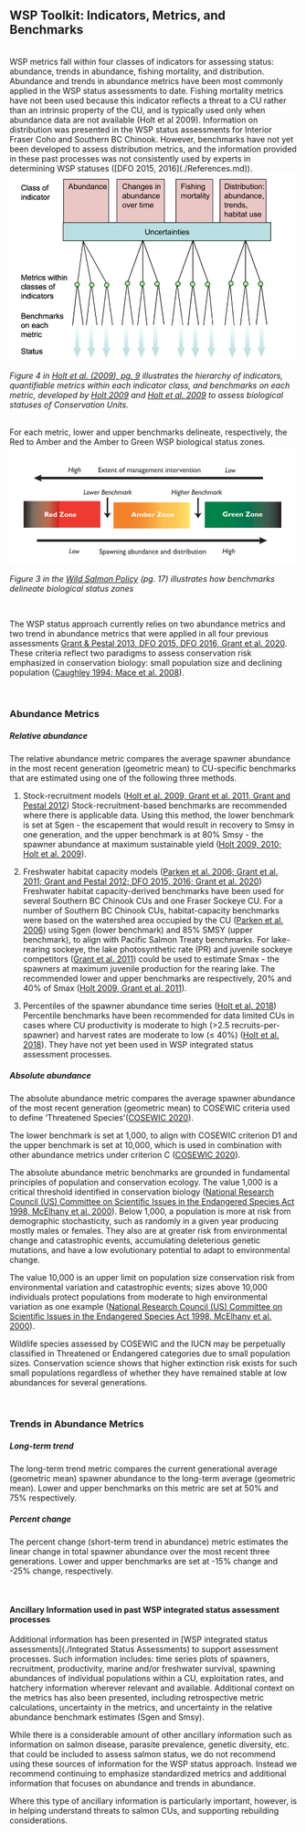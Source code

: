 <br>

## WSP Toolkit: Indicators, Metrics, and Benchmarks
<br>
WSP metrics fall within four classes of indicators for assessing status: abundance, trends in abundance, fishing mortality, and distribution. Abundance and trends in abundance metrics have been most commonly applied in the WSP status assessments to date. Fishing mortality metrics have not been used because this indicator reflects a threat to a CU rather than an intrinsic property of the CU, and is typically used only 
when abundance data are not available (Holt et al 2009). Information on distribution was presented in the WSP status assessments for Interior Fraser Coho and Southern BC Chinook. However, benchmarks have not yet been 
developed to assess distribution metrics, and the information provided in these past processes was not consistently used by experts in determining WSP statuses ([DFO 2015, 2016](./References.md)). 



<img src="./assets/images/Indicators metrics benchmarks.png" width="500" />

*Figure 4 in <a href="https://waves-vagues.dfo-mpo.gc.ca/library-bibliotheque/339096.pdf">Holt et al. (2009), pg. 9</a> illustrates the hierarchy of indicators, quantifiable metrics within each indicator class, and 
benchmarks on each metric, developed by [Holt 2009](./References.md) and [Holt et al. 2009](./References.md) to assess biological statuses of Conservation Units.*

<br>
For each metric, lower and upper benchmarks delineate, respectively, the Red to Amber and the Amber to Green WSP biological status zones. 

<img src="./assets/images/WSP status zones.png" width="500" />

*Figure 3 in the <a href=">https://waves-vagues.dfo-mpo.gc.ca/library-bibliotheque/315577.pdf">Wild Salmon Policy</a> (pg. 17) illustrates how benchmarks delineate biological status zones*

<br>


The WSP status approach currently relies on two abundance metrics and two trend in abundance metrics that were applied in all four previous assessments [Grant & Pestal 2013, DFO 2015, DFO 2016, Grant et al. 2020](./References.md). These criteria reflect two paradigms to assess conservation 
risk emphasized in conservation biology: small population size and declining population ([Caughley 1994; Mace et al. 2008](./References.md)). 

<br>

### Abundance Metrics

##### Relative abundance
The relative abundance metric compares the average spawner abundance in the most recent generation (geometric mean) to CU-specific benchmarks that are estimated using one of the following three methods. 

1. Stock-recruitment models ([Holt et al. 2009, Grant et al. 2011, Grant and Pestal 2012](./References.md))
Stock-recruitment-based benchmarks are recommended where there is applicable data. Using this method, the lower benchmark is set at Sgen - the escapement that would result in 
recovery to Smsy in one generation, and the upper benchmark is at 80% Smsy - the spawner abundance at maximum sustainable yield ([Holt 2009, 2010; Holt et al. 2009](./References.md)).

2. Freshwater habitat capacity models ([Parken et al. 2006; Grant et al. 2011; Grant and Pestal 2012; DFO 2015, 2016; Grant et al. 2020](./References.md))
Freshwater habitat capacity-derived benchmarks have been used for several Southern BC Chinook CUs and one Fraser Sockeye CU. For a number of Southern BC Chinook CUs, habitat-capacity benchmarks 
were based on the watershed area occupied by the CU ([Parken et al. 2006](./References.md)) using Sgen (lower benchmark) and 85% SMSY (upper benchmark), to align with Pacific Salmon Treaty benchmarks. 
For lake-rearing sockeye, the lake photosynthetic rate (PR) and juvenile sockeye competitors ([Grant et al. 2011](./References.md)) could be used to estimate Smax - the spawners at maximum juvenile production for 
the rearing lake. The recommended lower and upper benchmarks are respectively, 20% and 40% of Smax ([Holt 2009, Grant et al. 2011](./References.md)).

3. Percentiles of the spawner abundance time series ([Holt et al. 2018](./References.md)) 
Percentile benchmarks have been recommended for data limited CUs in cases where CU productivity is moderate to high (>2.5 recruits-per-spawner) and harvest rates are moderate to low (≤ 40%) ([Holt et al. 2018](./References.md)). 
They have not yet been used in WSP integrated status assessment processes.


##### Absolute abundance
The absolute abundance metric compares the average spawner abundance of the most recent generation (geometric mean) to COSEWIC criteria used to define ‘Threatened Species'([COSEWIC 2020](./References.md)). 

The lower benchmark is set at 1,000, to align with COSEWIC criterion D1 and the upper benchmark is set at 10,000, which is used in combination with other abundance metrics under criterion C ([COSEWIC 2020](./References.md)). 

The absolute abundance metric benchmarks are grounded in fundamental principles of population and conservation ecology. The value 1,000 is a critical threshold identified in conservation biology 
([National Research Council (US) Committee on Scientific Issues in the Endangered Species Act 1998, McElhany et al. 2000](./References.md)). Below 1,000, a population is more at risk from demographic stochasticity, such as randomly in a given year producing mostly males or females. They also are at greater risk from environmental change and catastrophic events, accumulating deleterious genetic mutations, and have a low evolutionary potential to adapt to environmental change. 

The value 10,000 is an upper limit on population size conservation risk from environmental variation and catastrophic events; sizes above 10,000 individuals protect populations from moderate to high environmental 
variation as one example ([National Research Council (US) Committee on Scientific Issues in the Endangered Species Act 1998, McElhany et al. 2000](./References.md)). 

Wildlife species assessed by COSEWIC and the IUCN may be perpetually classified in Threatened or Endangered categories due to small population sizes. Conservation science shows that higher extinction risk exists for such small populations regardless of whether they have remained stable at low abundances for several generations. 

<br>

### Trends in Abundance Metrics

##### Long-term trend
The long-term trend metric compares the current generational average (geometric mean) spawner abundance to the long-term average (geometric mean). Lower and upper benchmarks on this metric are set at 50% and 75% 
respectively. 

##### Percent change
The percent change (short-term trend in abundance) metric estimates the linear change in total spawner abundance over the most recent three generations. Lower and upper benchmarks are set at -15% change and -25%
change, respectively. 

<br>

#### Ancillary Information used in past WSP integrated status assessment processes
Additional information has been presented in [WSP integrated status assessments](./Integrated Status Assessments) to support assessment processes. Such information includes: time series plots of spawners, recruitment, productivity, marine and/or freshwater survival, spawning abundances of individual populations within a CU, exploitation rates, and hatchery information wherever relevant and available. Additional context on the metrics has also been presented, including retrospective metric calculations, uncertainty in the metrics, and uncertainty in the relative abundance benchmark estimates (Sgen and Smsy). 

While there is a considerable amount of other ancillary information such as information on salmon disease, parasite prevalence, genetic diversity, etc. that could be included to assess 
salmon status, we do not recommend using these sources of information for the WSP status approach. Instead we recommend continuing to emphasize standardized metrics and additional 
information that focuses on abundance and trends in abundance. 

Where this type of ancillary information is particularly important, however, is in helping understand threats to salmon CUs, and supporting rebuilding considerations.

